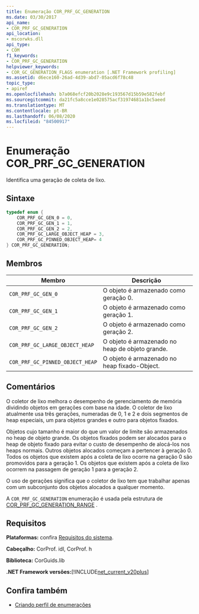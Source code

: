 ```yaml
---
title: Enumeração COR_PRF_GC_GENERATION
ms.date: 03/30/2017
api_name:
- COR_PRF_GC_GENERATION
api_location:
- mscorwks.dll
api_type:
- COM
f1_keywords:
- COR_PRF_GC_GENERATION
helpviewer_keywords:
- COR_GC_GENERATION_FLAGS enumeration [.NET Framework profiling]
ms.assetid: d6ece160-26ad-4d39-abd7-05acd6f78c48
topic_type:
- apiref
ms.openlocfilehash: b7a068efcf20b2028e9c193567d15b59e582febf
ms.sourcegitcommit: da21fc5a8cce1e028575acf31974681a1bc5aeed
ms.translationtype: MT
ms.contentlocale: pt-BR
ms.lasthandoff: 06/08/2020
ms.locfileid: "84500917"
---
```

# <a name="cor_prf_gc_generation-enumeration"></a>Enumeração COR_PRF_GC_GENERATION
Identifica uma geração de coleta de lixo.  
  
## <a name="syntax"></a>Sintaxe  
  
```cpp  
typedef enum {  
    COR_PRF_GC_GEN_0 = 0,  
    COR_PRF_GC_GEN_1 = 1,  
    COR_PRF_GC_GEN_2 = 2,  
    COR_PRF_GC_LARGE_OBJECT_HEAP = 3,
    COR_PRF_GC_PINNED_OBJECT_HEAP= 4
} COR_PRF_GC_GENERATION;  
```  
  
## <a name="members"></a>Membros  
  
|Membro|Descrição|  
|------------|-----------------|  
|`COR_PRF_GC_GEN_0`|O objeto é armazenado como geração 0.|  
|`COR_PRF_GC_GEN_1`|O objeto é armazenado como geração 1.|  
|`COR_PRF_GC_GEN_2`|O objeto é armazenado como geração 2.|  
|`COR_PRF_GC_LARGE_OBJECT_HEAP`|O objeto é armazenado no heap de objeto grande.|  
|`COR_PRF_GC_PINNED_OBJECT_HEAP`|O objeto é armazenado no heap fixado-Object.|  
  
## <a name="remarks"></a>Comentários  
 O coletor de lixo melhora o desempenho de gerenciamento de memória dividindo objetos em gerações com base na idade. O coletor de lixo atualmente usa três gerações, numeradas de 0, 1 e 2 e dois segmentos de heap especiais, um para objetos grandes e outro para objetos fixados.
  
 Objetos cujo tamanho é maior do que um valor de limite são armazenados no heap de objeto grande. Os objetos fixados podem ser alocados para o heap de objeto fixado para evitar o custo de desempenho de alocá-los nos heaps normais. Outros objetos alocados começam a pertencer à geração 0. Todos os objetos que existem após a coleta de lixo ocorre na geração 0 são promovidos para a geração 1. Os objetos que existem após a coleta de lixo ocorrem na passagem de geração 1 para a geração 2.  
  
 O uso de gerações significa que o coletor de lixo tem que trabalhar apenas com um subconjunto dos objetos alocados a qualquer momento.  
  
 A `COR_PRF_GC_GENERATION` enumeração é usada pela estrutura de [COR_PRF_GC_GENERATION_RANGE](cor-prf-gc-generation-range-structure.md) .  
  
## <a name="requirements"></a>Requisitos  
 **Plataformas:** confira [Requisitos do sistema](../../get-started/system-requirements.md).  
  
 **Cabeçalho:** CorProf. idl, CorProf. h  
  
 **Biblioteca:** CorGuids.lib  
  
 **.NET Framework versões:**[!INCLUDE[net_current_v20plus](../../../../includes/net-current-v20plus-md.md)]  
  
## <a name="see-also"></a>Confira também

- [Criando perfil de enumerações](profiling-enumerations.md)

